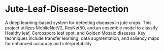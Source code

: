 # Jute-Leaf-Disease-Detection
A deep learning-based system for detecting diseases in jute crops. This project utilizes MobileNetV2, ResNet50, and an ensemble model to classify Healthy leaf, Cercospora leaf spot, and Golden Mosaic diseases. Key techniques include transfer learning, data augmentation, and saliency maps for enhanced accuracy and interpretability
